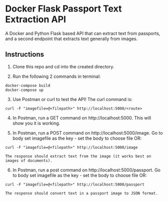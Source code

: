 # Docker Flask Passport Text Extraction API

A Docker and Python Flask based API that can extract text from passports, and a second endpoint that extracts text generally from images.

## Instructions

1. Clone this repo and cd into the created directory.

2. Run the following 2 commands in terminal: 
```
docker-compose build
docker-compose up
```

3. Use Postman or curl to test the API!  The curl command is:

`curl -F "imagefile=@<filepath>" http://localhost:5000/<route>`

4. In Postman, run a GET command on http://localhost:5000. This will show you it is working.

5. In Postman, run a POST command on http://localhost:5000/image. Go to body set imagefile as the key - set the body to choose file OR:


`curl -F "imagefile=@<filepath>" http://localhost:5000/image`


	The response should extract text from the image (it works best on images of documents).


6. In Postman, run a post command on http://localhost:5000/passport. Go to body set imagefile as the key - set the body to choose file OR:


`curl -F "imagefile=@<filepath>" http://localhost:5000/passport`


	The response should convert text in a passport image to JSON format.




